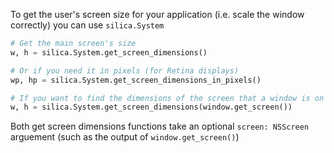 To get the user's screen size for your application (i.e. scale the window correctly) you can use `silica.System`
```py
# Get the main screen's size
w, h = silica.System.get_screen_dimensions()

# Or if you need it in pixels (for Retina displays)
wp, hp = silica.System.get_screen_dimensions_in_pixels()

# If you want to find the dimensions of the screen that a window is on
w, h = silica.System.get_screen_dimensions(window.get_screen())

```
Both get screen dimensions functions take an optional `screen: NSScreen` arguement (such as the output of `window.get_screen()`)